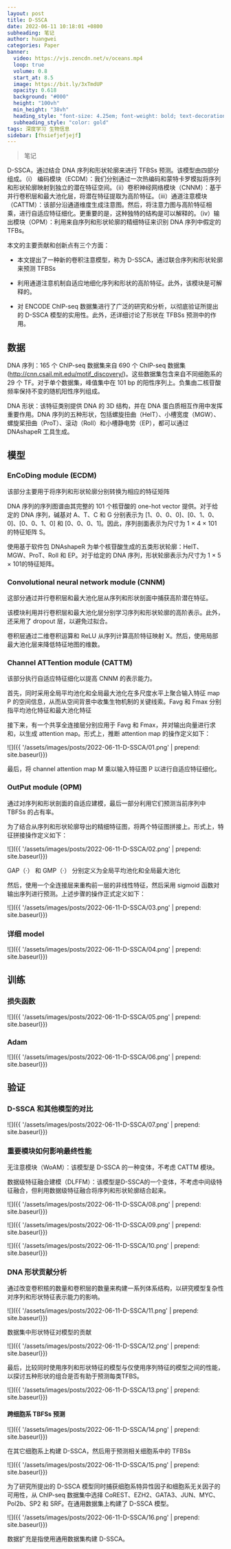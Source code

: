 ```yaml
---
layout: post
title: D-SSCA
date: 2022-06-11 10:18:01 +0800
subheading: 笔记
author: huangwei
categories: Paper
banner:
  video: https://vjs.zencdn.net/v/oceans.mp4
  loop: true
  volume: 0.8
  start_at: 8.5
  image: https://bit.ly/3xTmdUP
  opacity: 0.618
  background: "#000"
  height: "100vh"
  min_height: "38vh"
  heading_style: "font-size: 4.25em; font-weight: bold; text-decoration: underline"
  subheading_style: "color: gold"
tags: 深度学习 生物信息
sidebar: [fhsiefjefjejf]
---
```


> 笔记

D-SSCA，通过结合 DNA 序列和形状轮廓来进行 TFBSs 预测。该模型由四部分组成。（i） 编码模块（ECDM）：我们分别通过一次热编码和蒙特卡罗模拟将序列和形状轮廓映射到独立的潜在特征空间。（ii）卷积神经网络模块（CNNM）：基于并行卷积层和最大池化层，将潜在特征提取为高阶特征。（iii）通道注意模块（CATTM）：该部分沿通道维度生成注意图。然后，将注意力图与高阶特征相乘，进行自适应特征细化。更重要的是，这种独特的结构是可以解释的。（iv）输出模块（OPM）：利用来自序列和形状轮廓的精细特征来识别 DNA 序列中假定的 TFBs。 

本文的主要贡献和创新点有三个方面：

+ 本文提出了一种新的卷积注意模型，称为 D-SSCA，通过联合序列和形状轮廓来预测 TFBSs

+ 利用通道注意机制自适应地细化序列和形状的高阶特征。此外，该模块是可解释的。

+ 对 ENCODE ChIP-seq 数据集进行了广泛的研究和分析，以彻底验证所提出的 D-SSCA 模型的实用性。此外，还详细讨论了形状在 TFBSs 预测中的作用。 

## 数据

DNA 序列：165 个 ChIP-seq 数据集来自 690 个 ChIP-seq 数据集 (http://cnn.csail.mit.edu/motif_discovery/)。这些数据集包含来自不同细胞系的 29 个 TF。对于单个数据集，峰值集中在 101 bp 的阳性序列上。负集由二核苷酸频率保持不变的随机阳性序列组成。

DNA 形状：该特征类别提供 DNA 的 3D 结构，并在 DNA 蛋白质相互作用中发挥重要作用。DNA 序列的五种形状，包括螺旋扭曲（HelT）、小槽宽度（MGW）、螺旋桨扭曲（ProT）、滚动（Roll）和小槽静电势（EP），都可以通过 DNAshapeR 工具生成。

## 模型

### EnCoDing module (ECDM)

该部分主要用于将序列和形状轮廓分别转换为相应的特征矩阵 

DNA 序列的序列图谱由其完整的 101 个核苷酸的 one-hot vector 提供。对于给定的 DNA 序列，碱基对 A、T、C 和 G 分别表示为 [1、0、0、0]、[0、1、0、0]、[0、0、1、0] 和 [0、0、0、1]。因此，序列剖面表示为尺寸为 1 × 4 × 101 的特征矩阵 S。

使用基于软件包 DNAshapeR 为单个核苷酸生成的五类形状轮廓：HelT、MGW、ProT、Roll 和 EP。对于给定的 DNA 序列，形状轮廓表示为尺寸为 1 × 5 × 101的特征矩阵。

### Convolutional neural network module (CNNM)

这部分通过并行卷积层和最大池化层从序列和形状剖面中捕获高阶潜在特征。

该模块利用并行卷积层和最大池化层分别学习序列和形状轮廓的高阶表示。此外，还采用了 dropout 层，以避免过拟合。 

卷积层通过二维卷积运算和 ReLU 从序列计算高阶特征映射 X。然后，使用局部最大池化层来降低特征地图的维数。

### Channel ATTention module (CATTM)

该部分执行自适应特征细化以提高 CNNM 的表示能力。

首先，同时采用全局平均池化和全局最大池化在多尺度水平上聚合输入特征 map P 的空间信息，从而从空间背景中收集生物机制的关键线索。Favg 和 Fmax 分别指平均池化特征和最大池化特征 

接下来，有一个共享全连接层分别应用于 Favg 和 Fmax，并对输出向量进行求和，以生成 attention map。形式上，推断 attention map 的操作定义如下： 

![]({{ '/assets/images/posts/2022-06-11-D-SSCA/01.png' | prepend: site.baseurl}})

最后，将 channel attention map M 乘以输入特征图 P 以进行自适应特征细化。

### OutPut module (OPM)

通过对序列和形状剖面的自适应建模，最后一部分利用它们预测当前序列中 TBFSs 的占有率。 

为了结合从序列和形状轮廓导出的精细特征图，将两个特征图拼接上。形式上，特征拼接操作定义如下：

![]({{ '/assets/images/posts/2022-06-11-D-SSCA/02.png' | prepend: site.baseurl}})

GAP（·） 和 GMP（·） 分别定义为全局平均池化和全局最大池化

然后，使用一个全连接层来重构前一层的非线性特征，然后采用 sigmoid 函数对输出序列进行预测。上述步骤的操作正式定义如下： 

![]({{ '/assets/images/posts/2022-06-11-D-SSCA/03.png' | prepend: site.baseurl}})

### 详细 model

![]({{ '/assets/images/posts/2022-06-11-D-SSCA/04.png' | prepend: site.baseurl}})

## 训练

### 损失函数

![]({{ '/assets/images/posts/2022-06-11-D-SSCA/05.png' | prepend: site.baseurl}})

### Adam

![]({{ '/assets/images/posts/2022-06-11-D-SSCA/06.png' | prepend: site.baseurl}})

## 验证

### D-SSCA 和其他模型的对比

![]({{ '/assets/images/posts/2022-06-11-D-SSCA/07.png' | prepend: site.baseurl}})

### 重要模块如何影响最终性能

无注意模块（WoAM）：该模型是 D-SSCA 的一种变体，不考虑 CATTM 模块。

数据级特征融合建模（DLFFM）：该模型是D-SSCA的一个变体，不考虑中间级特征融合，但利用数据级特征融合将序列和形状轮廓结合起来。

![]({{ '/assets/images/posts/2022-06-11-D-SSCA/08.png' | prepend: site.baseurl}})

![]({{ '/assets/images/posts/2022-06-11-D-SSCA/09.png' | prepend: site.baseurl}})

![]({{ '/assets/images/posts/2022-06-11-D-SSCA/10.png' | prepend: site.baseurl}})

### DNA 形状贡献分析

通过改变卷积核的数量和卷积层的数量来构建一系列体系结构，以研究模型复杂性对序列和形状特征表示能力的影响。

![]({{ '/assets/images/posts/2022-06-11-D-SSCA/11.png' | prepend: site.baseurl}})

数据集中形状特征对模型的贡献

![]({{ '/assets/images/posts/2022-06-11-D-SSCA/12.png' | prepend: site.baseurl}})

最后，比较同时使用序列和形状特征的模型与仅使用序列特征的模型之间的性能，以探讨五种形状的组合是否有助于预测每类TFBS。

![]({{ '/assets/images/posts/2022-06-11-D-SSCA/13.png' | prepend: site.baseurl}})

#### 跨细胞系 TBFSs 预测 

![]({{ '/assets/images/posts/2022-06-11-D-SSCA/14.png' | prepend: site.baseurl}})

在其它细胞系上构建 D-SSCA，然后用于预测相关细胞系中的 TFBSs 

![]({{ '/assets/images/posts/2022-06-11-D-SSCA/15.png' | prepend: site.baseurl}})

为了研究所提出的 D-SSCA 模型同时捕获细胞系特异性因子和细胞系无关因子的可用性，从 ChIP-seq 数据集中选择 CoREST、EZH2、GATA3、JUN、MYC、Pol2b、SP2 和 SRF。在通用数据集上构建了 D-SSCA 模型。

![]({{ '/assets/images/posts/2022-06-11-D-SSCA/16.png' | prepend: site.baseurl}})

数据扩充是指使用通用数据集构建 D-SSCA。 


